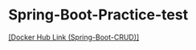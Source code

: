 # Spring-Boot-Practice-test
[[Docker Hub Link (Spring-Boot-CRUD)]](https://hub.docker.com/repository/docker/qoxogus/spring-boot-crud)